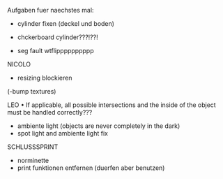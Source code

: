 Aufgaben fuer naechstes mal:


- cylinder fixen (deckel und boden)
- chckerboard cylinder???!??!

- seg fault wtflipppppppppp


NICOLO
- resizing blockieren


(-bump textures)


LEO
• If applicable, all possible intersections and the inside of the object must be handled
correctly???
- ambiente light (objects are never completely in the dark)
- spot light and ambiente light fix


SCHLUSSSPRINT
- norminette
- print funktionen entfernen (duerfen aber benutzen)
